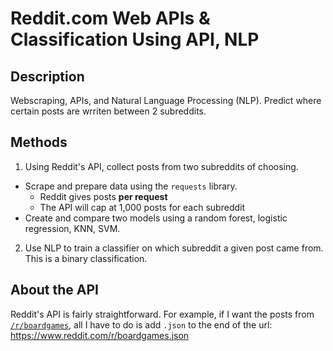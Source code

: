 # Reddit.com Web APIs & Classification Using API, NLP

## Description

Webscraping, APIs, and Natural Language Processing (NLP). 
Predict where certain posts are wrriten between 2 subreddits.

## Methods
1. Using Reddit's API, collect posts from two subreddits of choosing.
  - Scrape and prepare data using the `requests` library.
    - Reddit gives posts **per request**
    - The API will cap at 1,000 posts for each subreddit
  - Create and compare two models using a random forest, logistic regression, KNN, SVM.
2. Use NLP to train a classifier on which subreddit a given post came from. This is a binary classification.

## About the API

Reddit's API is fairly straightforward. For example, if I want the posts from [`/r/boardgames`](https://www.reddit.com/r/boardgames), all I have to do is add `.json` to the end of the url: https://www.reddit.com/r/boardgames.json
